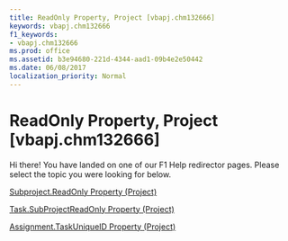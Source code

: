 ```yaml
---
title: ReadOnly Property, Project [vbapj.chm132666]
keywords: vbapj.chm132666
f1_keywords:
- vbapj.chm132666
ms.prod: office
ms.assetid: b3e94680-221d-4344-aad1-09b4e2e50442
ms.date: 06/08/2017
localization_priority: Normal
---
```



# ReadOnly Property, Project [vbapj.chm132666]

Hi there! You have landed on one of our F1 Help redirector pages. Please select the topic you were looking for below.

[Subproject.ReadOnly Property (Project)](http://msdn.microsoft.com/library/a42bc4d7-bd50-5846-76c8-27c32713bfab%28Office.15%29.aspx)

[Task.SubProjectReadOnly Property (Project)](http://msdn.microsoft.com/library/1f25fd02-b7d5-5db0-7940-815043948a19%28Office.15%29.aspx)

[Assignment.TaskUniqueID Property (Project)](http://msdn.microsoft.com/library/76fef662-2199-7c70-7d69-e97ea8cebb8b%28Office.15%29.aspx)

